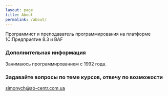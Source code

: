 ```yaml
---
layout: page
title: About
permalink: /about/
---
```


Программист и преподаватель программирования на платформе 1С:Предприятие 8.3 и BAF

### Дополнительная информация

Занимаюсь программированием с 1992 года.

### Задавайте вопросы по теме курсов, отвечу по возможости

[simonych@ab-centr.com.ua](mailto:simonych@ab-centr.com.ua)

